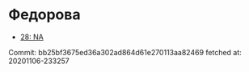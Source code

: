 # Федорова
- [28: NA](28.md)

Commit: bb25bf3675ed36a302ad864d61e270113aa82469
 fetched at: 20201106-233257
